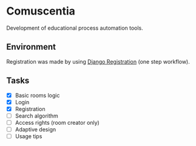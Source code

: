 ﻿# Comuscentia
Development of educational process automation tools.
## Environment
Registration was made by using [Django Registration](https://django-registration.readthedocs.io/en/3.0.1/one-step-workflow.html) (one step workflow).
## Tasks
- [x] Basic rooms logic
- [x] Login
- [x] Registration
- [ ] Search algorithm
- [ ] Access rights (room creator only)
- [ ] Adaptive design
- [ ] Usage tips